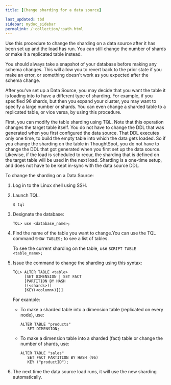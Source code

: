 ```yaml
---
title: [Change sharding for a data source]

last_updated: tbd
sidebar: mydoc_sidebar
permalink: /:collection/:path.html
---
```

Use this procedure to change the sharding on a data source after it has been set up and the load has run. You can still change the number of shards or make it a replicated table instead.

You should always take a snapshot of your database before making any schema changes. This will allow you to revert back to the prior state if you make an error, or something doesn't work as you expected after the schema change.

After you've set up a Data Source, you may decide that you want the table it is loading into to have a different type of sharding. For example, if you specified 96 shards, but then you expand your cluster, you may want to specify a large number or shards. You can even change a sharded table to a replicated table, or vice versa, by using this procedure.

First, you can modify the table sharding using TQL. Note that this operation changes the target table itself. You do not have to change the DDL that was generated when you first configured the data source. That DDL executes only one time, to build the empty table into which the data gets loaded. So if you change the sharding on the table in ThoughtSpot, you do not have to change the DDL that got generated when you first set up the data source. Likewise, if the load is scheduled to recur, the sharding that is defined on the target table will be used in the next load. Sharding is a one-time setup, and does not have to be kept in-sync with the data source DDL.

To change the sharding on a Data Source:

1. Log in to the Linux shell using SSH.
2. Launch TQL.
    ```
    $ tql
    ```
3.  Designate the database:

    ```
    TQL> use <database_name>;
    ```

4.  Find the name of the table you want to change.You can use the TQL command `SHOW TABLES;` to see a list of tables.

    To see the current sharding on the table, use `SCRIPT TABLE <table_name>;`

5.  Issue the command to change the sharding using this syntax:

    ```
    TQL> ALTER TABLE <table>
         [SET DIMENSION | SET FACT
         [PARTITION BY HASH
         [(<shards>)]
         [KEY(<column>)]]]
    ```

    For example:

    -   To make a sharded table into a dimension table (replicated on every node), use:

        ```
        ALTER TABLE "products"
           SET DIMENSION;
        ```

    -   To make a dimension table into a sharded (fact) table or change the number of shards, use:

        ```
        ALTER TABLE "sales"
           SET FACT PARTITION BY HASH (96)
           KEY ("productID");
        ```

6. The next time the data source load runs, it will use the new sharding automatically.
